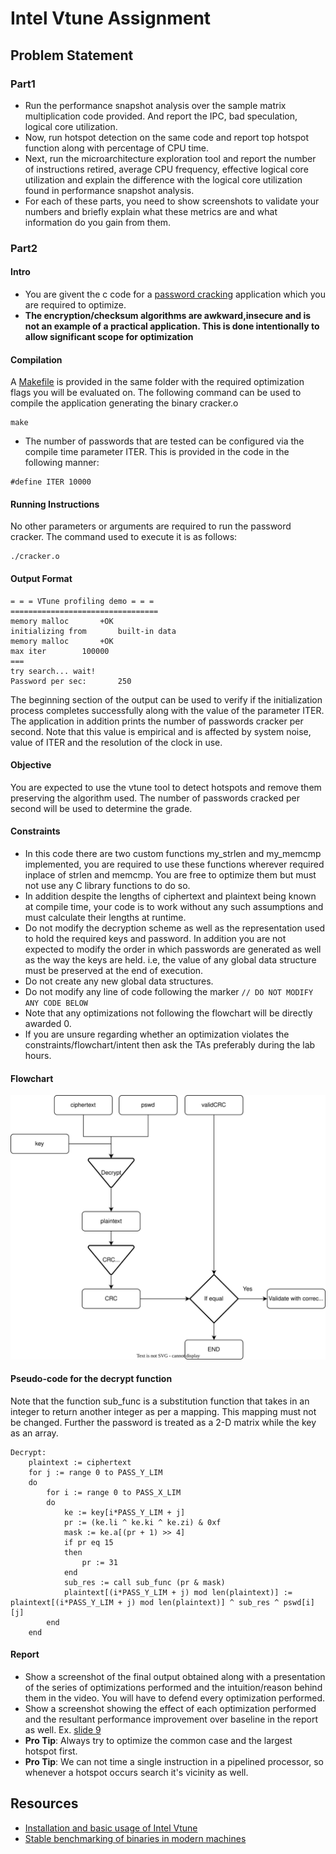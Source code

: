# Intel Vtune Assignment

## Problem Statement

### Part1

- Run the performance snapshot analysis over the sample matrix multiplication code provided. And report the IPC, bad speculation, logical core utilization.
- Now, run hotspot detection on the same code and report top hotspot function along with percentage of CPU time.
- Next, run the microarchitecture exploration tool and report the number of instructions retired, average CPU frequency, effective logical core utilization and explain the difference with the logical core utilization found in performance snapshot analysis.
- For each of these parts, you need to show screenshots to validate your numbers and briefly explain what these metrics are and what information do you gain from them. 

### Part2

#### Intro
- You are givent the c code for a [password cracking](cracker.c) application which you are required to optimize.
- **The encryption/checksum algorithms are awkward,insecure and is not an example of a practical application. This is done intentionally to allow significant scope for optimization**

#### Compilation
A [Makefile](Makefile) is provided in the same folder with the required optimization flags you will be evaluated on. The following command can be used to compile the application generating the binary cracker.o
```
make
``` 
- The number of passwords that are tested can be configured via the compile time parameter ITER. This is provided in the code in the following manner:
```
#define ITER 10000
```

#### Running Instructions
No other parameters or arguments are required to run the password cracker. The command used to execute it is as follows:
```
./cracker.o
```

#### Output Format
```
= = = VTune profiling demo = = =
=================================
memory malloc		+OK
initializing from		built-in data
memory malloc		+OK
max iter		100000
===
try search... wait!
Password per sec:       250 
```
The beginning section of the output can be used to verify if the initialization process completes successfully along with the value of the parameter ITER. The application in addition prints the number of passwords cracker per second. Note that this value is empirical and is affected by system noise, value of ITER and the resolution of the clock in use.

#### Objective
You are expected to use the vtune tool to detect hotspots and remove them preserving the algorithm used. The number of passwords cracked per second will be used to determine the grade.

#### Constraints
- In this code there are two custom functions my_strlen and my_memcmp implemented, you are required to use these functions wherever required inplace of strlen and memcmp. You are free to optimize them but must not use any C library functions to do so.
- In addition despite the lengths of ciphertext and plaintext being known at compile time, your code is to work without any such assumptions and must calculate their lengths at runtime.
- Do not modify the decryption scheme as well as the representation used to hold the required keys and password. In addition you are not expected to modify the order in which passwords are generated as well as the way the keys are held. i.e, the value of any global data structure must be preserved at the end of execution.
- Do not create any new global data structures.
- Do not modify any line of code following the marker `// DO NOT MODIFY ANY CODE BELOW`
- Note that any optimizations not following the flowchart will be directly awarded 0.
- If you are unsure regarding whether an optimization violates the constraints/flowchart/intent then ask the TAs preferably during the lab hours. 

#### Flowchart
![](lab5_vtune.svg?raw=true)

#### Pseudo-code for the decrypt function
Note that the function sub_func is a substitution function that takes in an integer to return another integer as per a mapping. This mapping must not be changed. Further the password is treated as a 2-D matrix while the key as an array.
```
Decrypt:
    plaintext := ciphertext
    for j := range 0 to PASS_Y_LIM
    do
        for i := range 0 to PASS_X_LIM
        do
            ke := key[i*PASS_Y_LIM + j]
            pr := (ke.li ^ ke.ki ^ ke.zi) & 0xf
            mask := ke.a[(pr + 1) >> 4]
            if pr eq 15
            then
                pr := 31
            end
            sub_res := call sub_func (pr & mask)
            plaintext[(i*PASS_Y_LIM + j) mod len(plaintext)] := plaintext[(i*PASS_Y_LIM + j) mod len(plaintext)] ^ sub_res ^ pswd[i][j] 
        end
    end
```

#### Report
- Show a screenshot of the final output obtained along with a presentation of the series of optimizations performed and the intuition/reason behind them in the video. You will have to defend every optimization performed.
- Show a screenshot showing the effect of each optimization performed and the resultant performance improvement over baseline in the report as well. Ex. [slide 9](https://www.cse.iitb.ac.in/~biswa/courses/CS305/lectures/L34.pdf)
- **Pro Tip**: Always try to optimize the common case and the largest hotspot first.
- **Pro Tip**: We can not time a single instruction in a pipelined processor, so whenever a hotspot occurs search it's vicinity as well.

## Resources
- [Installation and basic usage of Intel Vtune](https://github.com/CS232-Labs/Lab-5---Resources/tree/main/intel-vtune)
- [Stable benchmarking of binaries in modern machines](https://easyperf.net/blog/2019/08/02/Perf-measurement-environment-on-Linux)
